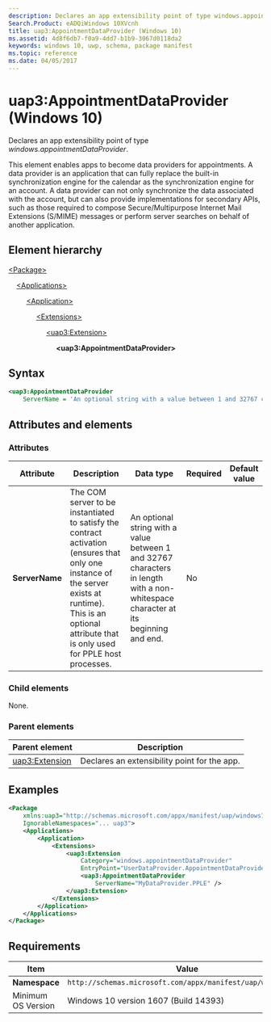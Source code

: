```yaml
---
description: Declares an app extensibility point of type windows.appointmentDataProvider.
Search.Product: eADQiWindows 10XVcnh
title: uap3:AppointmentDataProvider (Windows 10)
ms.assetid: 4d8f6db7-f0a9-4dd7-b1b9-3067d0118da2
keywords: windows 10, uwp, schema, package manifest
ms.topic: reference
ms.date: 04/05/2017
---
```


# uap3:AppointmentDataProvider (Windows 10)

Declares an app extensibility point of type *windows.appointmentDataProvider*.

This element enables apps to become data providers for appointments. A data provider is an application that can fully replace the built-in synchronization engine for the calendar as the synchronization engine for an account. A data provider can not only synchronize the data associated with the account, but can also provide implementations for secondary APIs, such as those required to compose Secure/Multipurpose Internet Mail Extensions (S/MIME) messages or perform server searches on behalf of another application.

## Element hierarchy

[\<Package\>](element-package.md)

&nbsp;&nbsp;&nbsp;&nbsp;[\<Applications\>](element-applications.md)

&nbsp;&nbsp;&nbsp;&nbsp; &nbsp;&nbsp;&nbsp;&nbsp;[\<Application\>](element-application.md)

&nbsp;&nbsp;&nbsp;&nbsp; &nbsp;&nbsp;&nbsp;&nbsp; &nbsp;&nbsp;&nbsp;&nbsp;[\<Extensions\>](element-1-extensions.md)

&nbsp;&nbsp;&nbsp;&nbsp; &nbsp;&nbsp;&nbsp;&nbsp; &nbsp;&nbsp;&nbsp;&nbsp; &nbsp;&nbsp;&nbsp;&nbsp;[\<uap3:Extension\>](element-uap3-extension-manual.md)

&nbsp;&nbsp;&nbsp;&nbsp; &nbsp;&nbsp;&nbsp;&nbsp; &nbsp;&nbsp;&nbsp;&nbsp; &nbsp;&nbsp;&nbsp;&nbsp; &nbsp;&nbsp;&nbsp;&nbsp;**\<uap3:AppointmentDataProvider\>**

## Syntax

```xml
<uap3:AppointmentDataProvider
    ServerName = 'An optional string with a value between 1 and 32767 characters in length with a non-whitespace character at its beginning and end.' />
```

## Attributes and elements

### Attributes

| Attribute | Description | Data type | Required | Default value |
|-|-|-|-|-|
| **ServerName** | The COM server to be instantiated to satisfy the contract activation (ensures that only one instance of the server exists at runtime). This is an optional attribute that is only used for PPLE host processes. | An optional string with a value between 1 and 32767 characters in length with a non-whitespace character at its beginning and end. | No |  |

### Child elements

None.

### Parent elements

| Parent element | Description |
|-|-|
| [uap3:Extension](element-1-extensions.md) | Declares an extensibility point for the app. |

## Examples

```xml
<Package
    xmlns:uap3="http://schemas.microsoft.com/appx/manifest/uap/windows10/3"  
    IgnorableNamespaces="... uap3">
    <Applications>
        <Application>
            <Extensions>
                <uap3:Extension
                    Category="windows.appointmentDataProvider" 
                    EntryPoint="UserDataProvider.AppointmentDataProviderTask">  
                    <uap3:AppointmentDataProvider
                        ServerName="MyDataProvider.PPLE" />  
                </uap3:Extension>  
            </Extensions>
        </Application>
    </Applications>
</Package>
```

## Requirements

| Item | Value |
|--|--|
| **Namespace** | `http://schemas.microsoft.com/appx/manifest/uap/windows10/3` |
| Minimum OS Version | Windows 10 version 1607 (Build 14393) |
